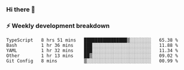 ### Hi there 👋

### ⚡ Weekly development breakdown
<!--START_SECTION:waka-->
```text
TypeScript   8 hrs 51 mins   ████████████████▒░░░░░░░░   65.38 % 
Bash         1 hr 36 mins    ███░░░░░░░░░░░░░░░░░░░░░░   11.88 % 
YAML         1 hr 32 mins    ███░░░░░░░░░░░░░░░░░░░░░░   11.34 % 
Other        1 hr 13 mins    ██▒░░░░░░░░░░░░░░░░░░░░░░   09.02 % 
Git Config   8 mins          ▒░░░░░░░░░░░░░░░░░░░░░░░░   00.99 % 
```
<!--END_SECTION:waka-->
<!--
**MarceloWis/MarceloWis** is a ✨ _special_ ✨ repository because its `README.md` (this file) appears on your GitHub profile.

Here are some ideas to get you started:

- 🔭 I’m currently working on ...
- 🌱 I’m currently learning ...
- 👯 I’m looking to collaborate on ...
- 🤔 I’m looking for help with ...
- 💬 Ask me about ...
- 📫 How to reach me: ...
- 😄 Pronouns: ...
- ⚡ Fun fact: ...
-->
